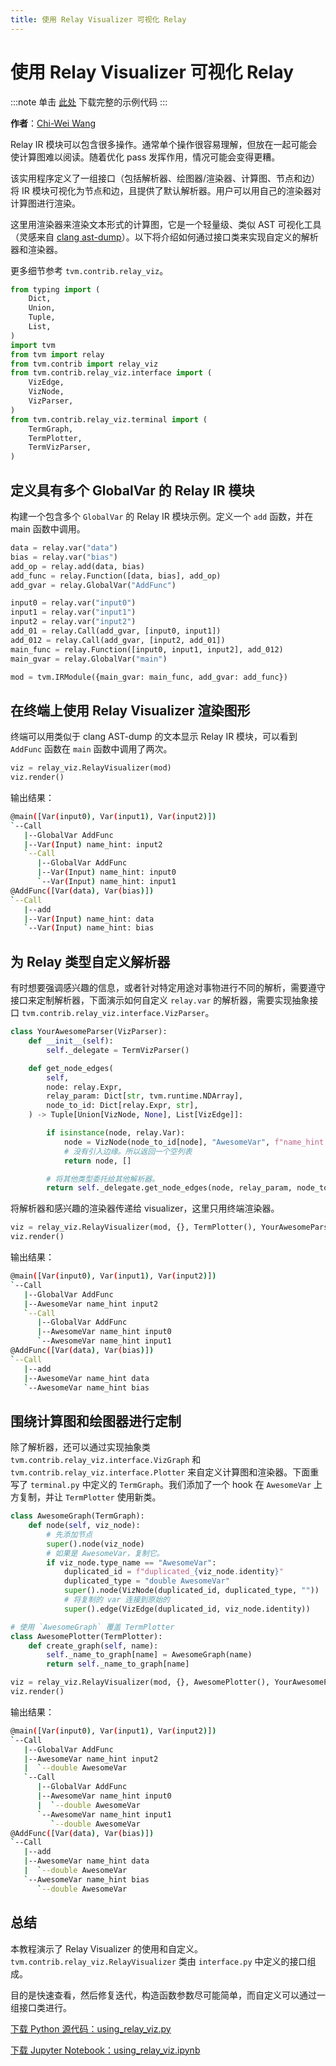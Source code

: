 ```yaml
---
title: 使用 Relay Visualizer 可视化 Relay
---
```


# 使用 Relay Visualizer 可视化 Relay

:::note
单击 [此处](https://tvm.apache.org/docs/how_to/work_with_relay/using_relay_viz.html#sphx-glr-download-how-to-work-with-relay-using-relay-viz-py) 下载完整的示例代码
:::

**作者**：[Chi-Wei Wang](https://github.com/chiwwang)

Relay IR 模块可以包含很多操作。通常单个操作很容易理解，但放在一起可能会使计算图难以阅读。随着优化 pass 发挥作用，情况可能会变得更糟。

该实用程序定义了一组接口（包括解析器、绘图器/渲染器、计算图、节点和边）将 IR 模块可视化为节点和边，且提供了默认解析器。用户可以用自己的渲染器对计算图进行渲染。

这里用渲染器来渲染文本形式的计算图，它是一个轻量级、类似 AST 可视化工具（灵感来自 [clang ast-dump](https://clang.llvm.org/docs/IntroductionToTheClangAST.html)）。以下将介绍如何通过接口类来实现自定义的解析器和渲染器。

更多细节参考 `tvm.contrib.relay_viz`。

``` python
from typing import (
    Dict,
    Union,
    Tuple,
    List,
)
import tvm
from tvm import relay
from tvm.contrib import relay_viz
from tvm.contrib.relay_viz.interface import (
    VizEdge,
    VizNode,
    VizParser,
)
from tvm.contrib.relay_viz.terminal import (
    TermGraph,
    TermPlotter,
    TermVizParser,
)
```

## 定义具有多个 GlobalVar 的 Relay IR 模块

构建一个包含多个 `GlobalVar` 的 Relay IR 模块示例。定义一个 `add` 函数，并在 main 函数中调用。

``` python
data = relay.var("data")
bias = relay.var("bias")
add_op = relay.add(data, bias)
add_func = relay.Function([data, bias], add_op)
add_gvar = relay.GlobalVar("AddFunc")

input0 = relay.var("input0")
input1 = relay.var("input1")
input2 = relay.var("input2")
add_01 = relay.Call(add_gvar, [input0, input1])
add_012 = relay.Call(add_gvar, [input2, add_01])
main_func = relay.Function([input0, input1, input2], add_012)
main_gvar = relay.GlobalVar("main")

mod = tvm.IRModule({main_gvar: main_func, add_gvar: add_func})
```

## 在终端上使用 Relay Visualizer 渲染图形

终端可以用类似于 clang AST-dump 的文本显示 Relay IR 模块，可以看到 `AddFunc` 函数在 `main` 函数中调用了两次。

``` python
viz = relay_viz.RelayVisualizer(mod)
viz.render()
```

输出结果：

``` bash
@main([Var(input0), Var(input1), Var(input2)])
`--Call
   |--GlobalVar AddFunc
   |--Var(Input) name_hint: input2
   `--Call
      |--GlobalVar AddFunc
      |--Var(Input) name_hint: input0
      `--Var(Input) name_hint: input1
@AddFunc([Var(data), Var(bias)])
`--Call
   |--add
   |--Var(Input) name_hint: data
   `--Var(Input) name_hint: bias
```

## 为 Relay 类型自定义解析器

有时想要强调感兴趣的信息，或者针对特定用途对事物进行不同的解析，需要遵守接口来定制解析器，下面演示如何自定义 `relay.var` 的解析器，需要实现抽象接口 `tvm.contrib.relay_viz.interface.VizParser`。

``` python
class YourAwesomeParser(VizParser):
    def __init__(self):
        self._delegate = TermVizParser()

    def get_node_edges(
        self,
        node: relay.Expr,
        relay_param: Dict[str, tvm.runtime.NDArray],
        node_to_id: Dict[relay.Expr, str],
    ) -> Tuple[Union[VizNode, None], List[VizEdge]]:

        if isinstance(node, relay.Var):
            node = VizNode(node_to_id[node], "AwesomeVar", f"name_hint {node.name_hint}")
            # 没有引入边缘。所以返回一个空列表
            return node, []

        # 将其他类型委托给其他解析器。
        return self._delegate.get_node_edges(node, relay_param, node_to_id)
```

将解析器和感兴趣的渲染器传递给 visualizer，这里只用终端渲染器。

``` python
viz = relay_viz.RelayVisualizer(mod, {}, TermPlotter(), YourAwesomeParser())
viz.render()
```

输出结果：

``` bash
@main([Var(input0), Var(input1), Var(input2)])
`--Call
   |--GlobalVar AddFunc
   |--AwesomeVar name_hint input2
   `--Call
      |--GlobalVar AddFunc
      |--AwesomeVar name_hint input0
      `--AwesomeVar name_hint input1
@AddFunc([Var(data), Var(bias)])
`--Call
   |--add
   |--AwesomeVar name_hint data
   `--AwesomeVar name_hint bias
```

## 围绕计算图和绘图器进行定制

除了解析器，还可以通过实现抽象类 `tvm.contrib.relay_viz.interface.VizGraph` 和  `tvm.contrib.relay_viz.interface.Plotter` 来自定义计算图和渲染器。下面重写了 `terminal.py` 中定义的 `TermGraph`。我们添加了一个 hook 在 `AwesomeVar` 上方复制，并让 `TermPlotter` 使用新类。

``` python
class AwesomeGraph(TermGraph):
    def node(self, viz_node):
        # 先添加节点
        super().node(viz_node)
        # 如果是 AwesomeVar，复制它。
        if viz_node.type_name == "AwesomeVar":
            duplicated_id = f"duplicated_{viz_node.identity}"
            duplicated_type = "double AwesomeVar"
            super().node(VizNode(duplicated_id, duplicated_type, ""))
            # 将复制的 var 连接到原始的
            super().edge(VizEdge(duplicated_id, viz_node.identity))

# 使用 `AwesomeGraph` 覆盖 TermPlotter 
class AwesomePlotter(TermPlotter):
    def create_graph(self, name):
        self._name_to_graph[name] = AwesomeGraph(name)
        return self._name_to_graph[name]

viz = relay_viz.RelayVisualizer(mod, {}, AwesomePlotter(), YourAwesomeParser())
viz.render()
```

输出结果：

``` bash
@main([Var(input0), Var(input1), Var(input2)])
`--Call
   |--GlobalVar AddFunc
   |--AwesomeVar name_hint input2
   |  `--double AwesomeVar
   `--Call
      |--GlobalVar AddFunc
      |--AwesomeVar name_hint input0
      |  `--double AwesomeVar
      `--AwesomeVar name_hint input1
         `--double AwesomeVar
@AddFunc([Var(data), Var(bias)])
`--Call
   |--add
   |--AwesomeVar name_hint data
   |  `--double AwesomeVar
   `--AwesomeVar name_hint bias
      `--double AwesomeVar
```

## 总结

本教程演示了 Relay Visualizer 的使用和自定义。 `tvm.contrib.relay_viz.RelayVisualizer` 类由 `interface.py` 中定义的接口组成。

目的是快速查看，然后修复迭代，构造函数参数尽可能简单，而自定义可以通过一组接口类进行。

[下载 Python 源代码：using_relay_viz.py](https://tvm.apache.org/docs/_downloads/cb089f2129f9829a01cc54eb81528811/using_relay_viz.py)

[下载 Jupyter Notebook：using_relay_viz.ipynb](https://tvm.apache.org/docs/_downloads/b954238c1884e83b45d2ae543d824f03/using_relay_viz.ipynb)